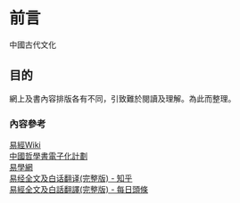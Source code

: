 # 前言
中國古代文化

## 目的
網上及書內容排版各有不同，引致難於閱讀及理解。為此而整理。

### 內容參考

[易經Wiki](https://zh.wikipedia.org/wiki/%E6%98%93%E7%BB%8F)  
[中國哲學書電子化計劃](https://ctext.org/book-of-changes/yi-jing/zh)  
[易學網](https://www.eee-learning.com/article/2076)  
[易经全文及白话翻译(完整版) - 知乎](https://zhuanlan.zhihu.com/p/27880554)  
[易經全文及白話翻譯(完整版) - 每日頭條](https://kknews.cc/zh-hk/geomantic/8xmx42q.html)  